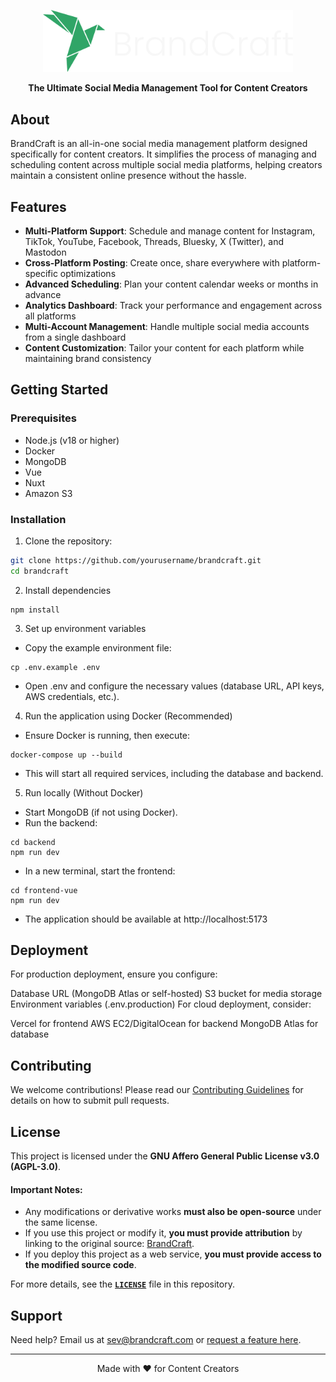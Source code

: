 <p align="center">
  <img src="perfect_logo_full.svg" alt="BrandCraft Logo" width="400"/>
</p>

<p align="center">
  <strong>The Ultimate Social Media Management Tool for Content Creators</strong>
</p>

## About

BrandCraft is an all-in-one social media management platform designed specifically for content creators. It simplifies the process of managing and scheduling content across multiple social media platforms, helping creators maintain a consistent online presence without the hassle.

## Features

- **Multi-Platform Support**: Schedule and manage content for Instagram, TikTok, YouTube, Facebook, Threads, Bluesky, X (Twitter), and Mastodon
- **Cross-Platform Posting**: Create once, share everywhere with platform-specific optimizations
- **Advanced Scheduling**: Plan your content calendar weeks or months in advance
- **Analytics Dashboard**: Track your performance and engagement across all platforms
- **Multi-Account Management**: Handle multiple social media accounts from a single dashboard
- **Content Customization**: Tailor your content for each platform while maintaining brand consistency

## Getting Started

### Prerequisites

- Node.js (v18 or higher)
- Docker
- MongoDB
- Vue
- Nuxt
- Amazon S3

### Installation

1. Clone the repository:

```bash
git clone https://github.com/yourusername/brandcraft.git
cd brandcraft
```

2. Install dependencies

```
npm install
```

3. Set up environment variables
- Copy the example environment file:
```
cp .env.example .env
```
- Open .env and configure the necessary values (database URL, API keys, AWS credentials, etc.).

4. Run the application using Docker (Recommended)
- Ensure Docker is running, then execute:

```
docker-compose up --build
```
- This will start all required services, including the database and backend.


5. Run locally (Without Docker)
- Start MongoDB (if not using Docker).
- Run the backend:
```
cd backend
npm run dev
```
- In a new terminal, start the frontend:
```
cd frontend-vue
npm run dev
```
- The application should be available at http://localhost:5173

## Deployment
For production deployment, ensure you configure:

Database URL (MongoDB Atlas or self-hosted)
S3 bucket for media storage
Environment variables (.env.production)
For cloud deployment, consider:

Vercel for frontend
AWS EC2/DigitalOcean for backend
MongoDB Atlas for database




## Contributing

We welcome contributions! Please read our [Contributing Guidelines](CONTRIBUTING.md) for details on how to submit pull requests.

## License

This project is licensed under the **GNU Affero General Public License v3.0 (AGPL-3.0)**.

#### Important Notes:

- Any modifications or derivative works **must also be open-source** under the same license.
- If you use this project or modify it, **you must provide attribution** by linking to the original source: [BrandCraft](https://github.com/sevleo/BrandCraft).
- If you deploy this project as a web service, **you must provide access to the modified source code**.

For more details, see the **[`LICENSE`](./LICENSE)** file in this repository.

## Support

Need help? Email us at sev@brandcraft.com or [request a feature here](https://insigh.to/b/brandcraftart).

---

<p align="center">Made with ❤️ for Content Creators</p>
